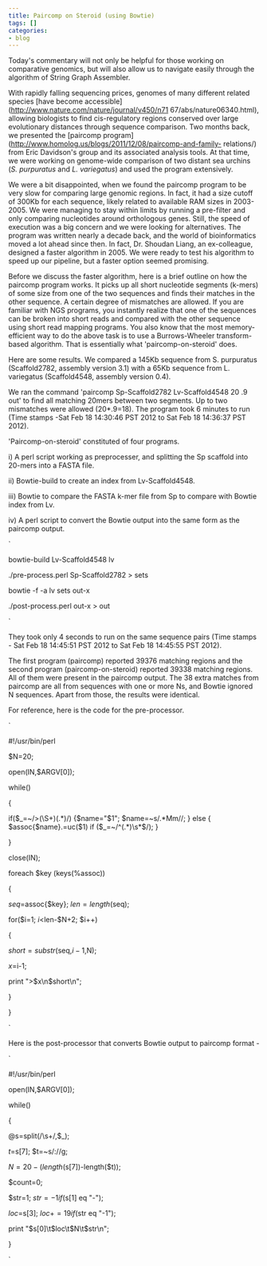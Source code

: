 ```yaml
---
title: Paircomp on Steroid (using Bowtie)
tags: []
categories:
- blog
---
```

Today's commentary will not only be helpful for those working on comparative
genomics, but will also allow us to navigate easily through the algorithm of
String Graph Assembler.
<!--more-->

With rapidly falling sequencing prices, genomes of many different related
species [have become accessible](http://www.nature.com/nature/journal/v450/n71
67/abs/nature06340.html), allowing biologists to find cis-regulatory regions
conserved over large evolutionary distances through sequence comparison. Two
months back, we presented the [paircomp
program](http://www.homolog.us/blogs/2011/12/08/paircomp-and-family-
relations/) from Eric Davidson's group and its associated analysis tools. At
that time, we were working on genome-wide comparison of two distant sea
urchins (_S. purpuratus_ and _L. variegatus_) and used the program
extensively.

We were a bit disappointed, when we found the paircomp program to be very slow
for comparing large genomic regions. In fact, it had a size cutoff of 300Kb
for each sequence, likely related to available RAM sizes in 2003-2005. We were
managing to stay within limits by running a pre-filter and only comparing
nucleotides around orthologous genes. Still, the speed of execution was a big
concern and we were looking for alternatives. The program was written nearly a
decade back, and the world of bioinformatics moved a lot ahead since then. In
fact, Dr. Shoudan Liang, an ex-colleague, designed a faster algorithm in 2005.
We were ready to test his algorithm to speed up our pipeline, but a faster
option seemed promising.

Before we discuss the faster algorithm, here is a brief outline on how the
paircomp program works. It picks up all short nucleotide segments (k-mers) of
some size from one of the two sequences and finds their matches in the other
sequence. A certain degree of mismatches are allowed. If you are familiar with
NGS programs, you instantly realize that one of the sequences can be broken
into short reads and compared with the other sequence using short read mapping
programs. You also know that the most memory-efficient way to do the above
task is to use a Burrows-Wheeler transform-based algorithm. That is
essentially what 'paircomp-on-steroid' does.

Here are some results. We compared a 145Kb sequence from S. purpuratus
(Scaffold2782, assembly version 3.1) with a 65Kb sequence from L. variegatus
(Scaffold4548, assembly version 0.4).

We ran the command 'paircomp Sp-Scaffold2782 Lv-Scaffold4548 20 .9 out' to
find all matching 20mers between two segments. Up to two mismatches were
allowed (20*.9=18). The program took 6 minutes to run (Time stamps -Sat Feb 18
14:30:46 PST 2012 to Sat Feb 18 14:36:37 PST 2012).

'Paircomp-on-steroid' constituted of four programs.

i) A perl script working as preprocesser, and splitting the Sp scaffold into
20-mers into a FASTA file.

ii) Bowtie-build to create an index from Lv-Scaffold4548.

iii) Bowtie to compare the FASTA k-mer file from Sp to compare with Bowtie
index from Lv.

iv) A perl script to convert the Bowtie output into the same form as the
paircomp output.

`

bowtie-build Lv-Scaffold4548 lv

./pre-process.perl Sp-Scaffold2782 > sets

bowtie -f -a lv sets out-x

./post-process.perl out-x > out

`

They took only 4 seconds to run on the same sequence pairs (Time stamps - Sat
Feb 18 14:45:51 PST 2012 to Sat Feb 18 14:45:55 PST 2012).

The first program (paircomp) reported 39376 matching regions and the second
program (paircomp-on-steroid) reported 39338 matching regions. All of them
were present in the paircomp output. The 38 extra matches from paircomp are
all from sequences with one or more Ns, and Bowtie ignored N sequences. Apart
from those, the results were identical.

For reference, here is the code for the pre-processor.

`

#!/usr/bin/perl

$N=20;

open(IN,$ARGV[0]);

while()

{

if($_=~/>(\S+)(.*)/) {$name="$1"; $name=~s/.*Mm//; } else {
$assoc{$name}.=uc($1) if ($_=~/^(.*)\s*$/); }

}

close(IN);

foreach $key (keys(%assoc))

{

$seq=$assoc{$key}; $len=length($seq);

for($i=1; $i<$len-$N+2; $i++)

{

$short=substr($seq,$i-1,$N);

$x=$i-1;

print ">$x\n$short\n";

}

}

`

Here is the post-processor that converts Bowtie output to paircomp format -

`

#!/usr/bin/perl

open(IN,$ARGV[0]);

while()

{

@s=split(/\s+/,$_);

$t=$s[7]; $t=~s/://g;

$N=20-(length($s[7])-length($t));

$count=0;

$str=1; $str=-1 if($s[1] eq "-");

$loc=$s[3]; $loc+=19 if($str eq "-1");

print "$s[0]\t$loc\t$N\t$str\n";

}

`


